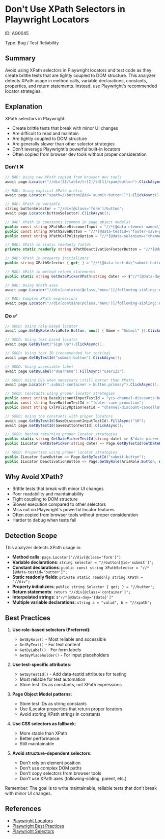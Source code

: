 # Don't Use XPath Selectors in Playwright Locators

ID: AG0045

Type: Bug / Test Reliability

## Summary

Avoid using XPath selectors in Playwright locators and test code as they create brittle tests that are tightly coupled to DOM structure. This analyzer detects XPath usage in method calls, variable declarations, constants, properties, and return statements. Instead, use Playwright's recommended locator strategies.

## Explanation

XPath selectors in Playwright:
- Create brittle tests that break with minor UI changes
- Are difficult to read and maintain
- Are tightly coupled to DOM structure
- Are generally slower than other selector strategies
- Don't leverage Playwright's powerful built-in locators
- Often copied from browser dev tools without proper consideration

### Don't ❌

```csharp
// BAD: Using raw XPath copied from browser dev tools
await page.Locator("//div[3]/table/tr[2]/td[1]/span/button").ClickAsync();

// BAD: Using explicit XPath prefix
await page.Locator("xpath=//button[@id='submit-button']").ClickAsync();

// BAD: XPath in variable
string buttonSelector = "//div[@class='form']/button";
await page.Locator(buttonSelector).ClickAsync();

// BAD: XPath in constants (common in page object models)
public const string XPathBaseDiscountInput = "//*[@data-element-name=\"ycs-channel-discounts-base-discount-input\"]";
public const string XPathSaveButton = "//*[@data-testid=\"footer-save-promotion\"]";
public const string XPathCxlPolicyOption = "//*[@data-selenium=\"channel-discount-cancellation-policy-selection-item-13308\"]";

// BAD: XPath in static readonly fields
private static readonly string XPathDeactivationFooterButton = "//*[@data-element-name=\"ycs-channel-discounts-deactivate-channel-button\"]";

// BAD: XPath in property initializers
public string XPathSelector { get; } = "//*[@data-testid=\"submit-button\"]";

// BAD: XPath in method return statements
public static string GetDatePickerXPath(string date) => $"//*[@data-day=\"{date}\"]";

// BAD: Using XPath axes
await page.Locator("//div[contains(@class,'menu')]/following-sibling::div").ClickAsync();

// BAD: Complex XPath expressions
await page.Locator("//div[contains(@class,'menu')]/following-sibling::div[@data-testid='item']").ClickAsync();
```

### Do ✅

```csharp
// GOOD: Using role-based locator
await page.GetByRole(AriaRole.Button, new() { Name = "Submit" }).ClickAsync();

// GOOD: Using text-based locator
await page.GetByText("Sign Up").ClickAsync();

// GOOD: Using test ID (recommended for testing)
await page.GetByTestId("submit-button").ClickAsync();

// GOOD: Using accessible label
await page.GetByLabel("Username").FillAsync("user123");

// GOOD: Using CSS when necessary (still better than XPath)
await page.Locator(".submit-container > button.primary").ClickAsync();

// GOOD: Constants using proper locator strategies
public const string BaseDiscountInputTestId = "ycs-channel-discounts-base-discount-input";
public const string SaveButtonTestId = "footer-save-promotion";
public const string CxlPolicyOptionTestId = "channel-discount-cancellation-policy-selection-item-13308";

// GOOD: Using the constants with proper locators
await page.GetByTestId(BaseDiscountInputTestId).FillAsync("10");
await page.GetByTestId(SaveButtonTestId).ClickAsync();

// GOOD: Method returning proper locator strategies
public static string GetDatePickerTestId(string date) => $"date-picker-{date}";
public ILocator GetDatePicker(string date) => Page.GetByTestId(GetDatePickerTestId(date));

// GOOD: Properties using proper locator strategies
public ILocator SaveButton => Page.GetByTestId("submit-button");
public ILocator DeactivationButton => Page.GetByRole(AriaRole.Button, new() { Name = "Deactivate" });
```

## Why Avoid XPath?

- Brittle tests that break with minor UI changes
- Poor readability and maintainability
- Tight coupling to DOM structure
- Slower execution compared to other selectors
- Miss out on Playwright's powerful locator features
- Often copied from browser tools without proper consideration
- Harder to debug when tests fail

## Detection Scope

This analyzer detects XPath usage in:

- **Method calls**: `page.Locator("//div[@class='form']")`
- **Variable declarations**: `string selector = "//button[@id='submit']";`
- **Constant declarations**: `public const string XPathSelector = "//*[@data-testid='button']";`
- **Static readonly fields**: `private static readonly string XPath = "//div";`
- **Property initializers**: `public string Selector { get; } = "//button";`
- **Return statements**: `return "//div[@class='container']";`
- **Interpolated strings**: `$"//*[@data-day='{date}']"`
- **Multiple variable declarations**: `string a = "valid", b = "//xpath";`

## Best Practices

1. **Use role-based selectors (Preferred)**:
   - `GetByRole()` - Most reliable and accessible
   - `GetByText()` - For text content
   - `GetByLabel()` - For form labels
   - `GetByPlaceholder()` - For input placeholders

2. **Use test-specific attributes**:
   - `GetByTestId()` - Add data-testid attributes for testing
   - Most reliable for test automation
   - Store test IDs as constants, not XPath expressions

3. **Page Object Model patterns**:
   - Store test IDs as string constants
   - Use ILocator properties that return proper locators
   - Avoid storing XPath strings in constants

4. **Use CSS selectors as fallback**:
   - More stable than XPath
   - Better performance
   - Still maintainable

5. **Avoid structure-dependent selectors**:
   - Don't rely on element position
   - Don't use complex DOM paths
   - Don't copy selectors from browser tools
   - Don't use XPath axes (following-sibling, parent, etc.)

Remember: The goal is to write maintainable, reliable tests that don't break with minor UI changes.

## References

- [Playwright Locators](https://playwright.dev/dotnet/docs/locators)
- [Playwright Best Practices](https://playwright.dev/dotnet/docs/best-practices)
- [Playwright Selectors](https://playwright.dev/dotnet/docs/selectors) 